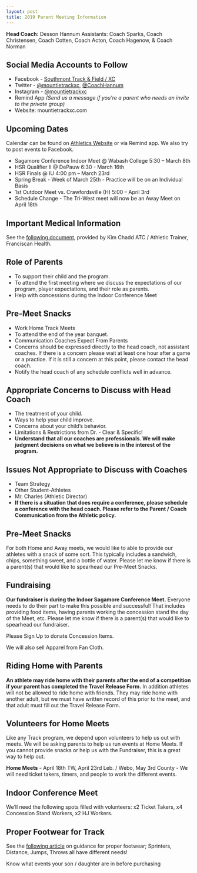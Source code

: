 ```yaml
---
layout: post
title: 2019 Parent Meeting Information
---
```

**Head Coach:** Desson Hannum Assistants: Coach Sparks, Coach Christensen, Coach Cotten, Coach Acton, Coach Hagenow, & Coach Norman

## Social Media Accounts to Follow

* Facebook - [Southmont Track & Field / XC](https://www.facebook.com/MountieTrackXC/?__xts__%5B0%5D=68.ARCvbZEN0zOZFi2JR0mAI31H4hAjDxPQz899C1Cuz0rTWvTPCBUM9ewTAqe6wSe-zA78KOK7T-r4p15DM4capaLFQ1I8UIoOBMw95skX54pt90uYXRmIUGLP1JRZ3-48imtG9Nm0SXEIn-kmvVDUAAv6mt1nZoZh15BiJBhSKnkNxH9LNvKg4Jdg_nP2Fu2UB8yyobKPc0jBYYTV8orqSgqG2QZX4uGH--zLpw8HB-0qzIGTBliZ0-CoGGzcfxH7OzSypgl31HOZv2nXoNozSFSJgJfLnc0YLiAI_v9nPj8shU4_7QVbT8KWrNElGJhhcSwwMKn_dKEx822KEaVfKUyTqX8IZ-8BtR0rrkEH9M-nZ26-XC7eDq_wi-_L8m4KOGh7pCG5CnRnaDUF4SjEwWgr8EulJDHDsBUoA3ufgGoVIGjGeH5rsM4z7nz-QyVnyBuaALc6ZVfPexacelfqFpPPq2rV58KgdzMn_8UiSqkihXosvnWTkZ62TpnS&eid=ARCY12Ris5kfqgBFkj4iEilFkIzkHIvAmPndTljGtMfLz0Z6MILxRFUeU1mcS6ubRoKdw5JNqytQb1is)
* Twitter - [@mountietrackxc](https://twitter.com/mountietrackxc?fbclid=IwAR3Sv5qt5fj7zmCV-htO3YAcJf257vd36RaBhqpUlM9Qb_OxT-qwlbiupSI), [@CoachHannum](https://twitter.com/CoachHannum?fbclid=IwAR1Uktydl5wLUJqyTOPWSubNplS-nyAaI03W0nGfI_z9X1XeHDZ9lMdhj9k)
* Instagram - [@mountietrackxc](https://www.instagram.com/mountietrackxc/?fbclid=IwAR1fTwXIKa7yMlQMok01k1Z7MEpArmBOnIY-0ssCZtoSP3AUxDvOuriksdk)
* Remind App _(Send us a message if you’re a parent who needs an invite to the private group)_
* Website: mountietrackxc.com

## Upcoming Dates 

Calendar can be found on [Athletics Website](https://l.facebook.com/l.php?u=https%3A%2F%2Fsouthmontmounties.rschoolteams.com%2Fpage%2F3011%3Ffbclid%3DIwAR3RHOVuDYGhzONw9JzVFjbKX_6jEN1LIefQrbJ3aGgyCb91fNl3E_HPSoo&h=AT2XuLhMloA1ETRopGwpklgG4eROqI_GdU6Yp6kZKbS4xyoO9KyoqMEFm-OH7Sv0oIbtClwX63rQERt13vRDrVluWm59ufKZeLK1JfMKYYwJvCzkya5QebecEZACPDN3uvZKh0YZbpaVUF7H3aCT) or via Remind app. We also try to post events to Facebook.

* Sagamore Conference Indoor Meet @ Wabash College 5:30 – March 8th
* HSR Qualifier II @ DePauw 6:30  - March 16th
* HSR Finals @ IU 4:00 pm – March 23rd
* Spring Break - Week of March 25th - Practice will be on an Individual Basis
* 1st Outdoor Meet vs. Crawfordsville (H) 5:00 – April 3rd
* Schedule Change - The Tri-West meet will now be an Away Meet on April 18th

## Important Medical Information

See the [following document](https://docs.google.com/document/d/1BAorwvVJmmt02LSu00PUibhomPWE31DIS30snthXLvQ/edit?usp=sharing&fbclid=IwAR0OLu9lLRwtnueNwUBW0tV1_jzHZQXW8F3e7YDlzGKY7WH7eBVRWNloaPs), provided by Kim Chadd ATC / Athletic Trainer, Franciscan Health.

## Role of Parents

* To support their child and the program.
* To attend the first meeting where we discuss the expectations of our program, player expectations, and their role as parents.
* Help with concessions during the Indoor Conference Meet

## Pre-Meet Snacks

* Work Home Track Meets
* To attend the end of the year banquet.
* Communication Coaches Expect From Parents
* Concerns should be expressed directly to the head coach, not assistant coaches.  If there is a concern please wait at least one hour after a game or a practice.  If it is still a concern at this point, please contact the head coach. 
* Notify the head coach of any schedule conflicts well in advance.

## Appropriate Concerns to Discuss with Head Coach 

* The treatment of your child.
* Ways to help your child improve.
* Concerns about your child’s behavior.
* Limitations & Restrictions from Dr. - Clear & Specific!
* **Understand that all our coaches are professionals.  We will make judgment decisions on what we believe is in the interest of the program.**  

## **Issues Not Appropriate to Discuss with Coaches** 

* Team Strategy 
* Other Student-Athletes
* Mr. Charles (Athletic Director)
* **If there is a situation that does require a conference, please schedule a conference with the head coach.  Please refer to the Parent / Coach Communication from the Athletic policy.**

## Pre-Meet Snacks

For both Home and Away meets, we would like to able to provide our athletes with a snack of some sort. This typically includes a sandwich, chips, something sweet, and a bottle of water.  Please let me know if there is a parent(s) that would like to spearhead our Pre-Meet Snacks.   

## Fundraising  

**Our fundraiser is during the Indoor Sagamore Conference Meet.**  Everyone needs to do their part to make this possible and successful!  That includes providing food items, having parents working the concession stand the day of the Meet, etc.  Please let me know if there is a parent(s) that would like to spearhead our fundraiser.

Please Sign Up to donate Concession Items.  

We will also sell Apparel from Fan Cloth.

## Riding Home with Parents

**An athlete may ride home with their parents after the end of a competition if your parent has completed the Travel Release Form.** In addition athletes will not be allowed to ride home with friends.  They may ride home with another adult, but we must have written record of this prior to the meet, and that adult must fill out the Travel Release Form.

## Volunteers for Home Meets

Like any Track program, we depend upon volunteers to help us out with meets.  We will be asking parents to help us run events at Home Meets.  If you cannot provide snacks or help us with the Fundraiser, this is a great way to help out.  

**Home Meets** - April 18th TW, April 23rd Leb. / Webo, May 3rd County  - We will need ticket takers, timers, and people to work the different events.

## **Indoor Conference Meet**

We’ll need the following spots filled with volunteers: x2 Ticket Takers, x4 Concession Stand Workers, x2 HJ Workers.

## Proper Footwear for Track 

See the [following article](http://athleteaudit.com/how-to-choose-track-spikes-and-field-shoes/?fbclid=IwAR2fK2ahNatN8iffMc1iW8j714b_aFQ1JHqA6Nt1_dm1s75_VYtIbizX0Z8) on guidance for proper footwear; Sprinters, Distance, Jumps, Throws all have different needs!

Know what events your son / daughter are in before purchasing
